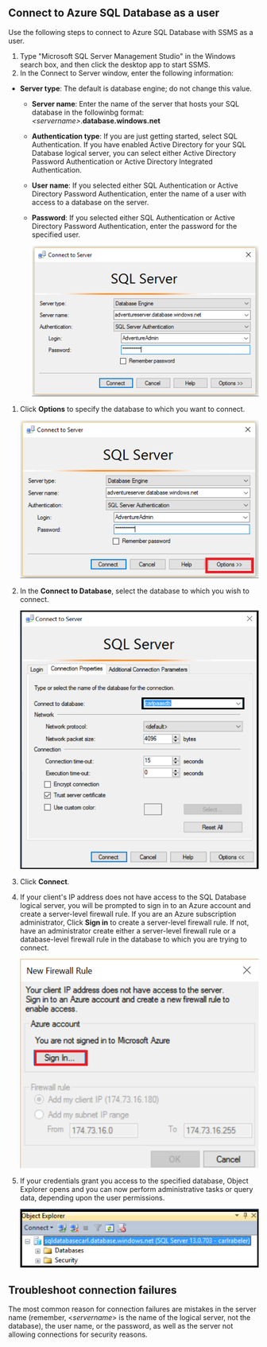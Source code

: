 ## Connect to Azure SQL Database as a user
Use the following steps to connect to Azure SQL Database with SSMS as a user.

1. Type "Microsoft SQL Server Management Studio" in the Windows search box, and then click the desktop app to start SSMS.
2. In the Connect to Server window, enter the following information:

* **Server type**: The default is database engine; do not change this value.
  
  * **Server name**: Enter the name of the server that hosts your SQL database in the followinbg format: *&lt;servername>*.**database.windows.net**
  * **Authentication type**: If you are just getting started, select SQL Authentication. If you have enabled Active Directory for your SQL Database logical server, you can select either Active Directory Password Authentication or Active Directory Integrated Authentication.
  * **User name**: If you selected either SQL Authentication or Active Directory Password Authentication, enter the name of a user with access to a database on the server.
  * **Password**: If you selected either SQL Authentication or Active Directory Password Authentication, enter the password for the specified user.
    
       ![SQL Server Management Studio: Connect to SQL Database server](./media/sql-database-sql-server-management-studio-connect-user/connect-user-1.png)

1. Click **Options** to specify the database to which you want to connect.
   
      ![SQL Server Management Studio: Connect to SQL Database server](./media/sql-database-sql-server-management-studio-connect-user/connect-user-2.png)
2. In the **Connect to Database**, select the database to which you wish to connect.
   
     ![SQL Server Management Studio: Connect to SQL Database server](./media/sql-database-sql-server-management-studio-connect-user/connect-user-3.png)
3. Click **Connect**.
4. If your client's IP address does not have access to the SQL Database logical server, you will be prompted to sign in to an Azure account and create a server-level firewall rule. If you are an Azure subscription administrator, Click **Sign in** to create a server-level firewall rule. If not, have an administrator create either a server-level firewall rule or a database-level firewall rule in the database to which you are trying to connect.
   
      ![SQL Server Management Studio: Connect to SQL Database server](./media/sql-database-sql-server-management-studio-connect-user/connect-user-4.png)
5. If your credentials grant you access to the specified database, Object Explorer opens and you can now perform administrative tasks or query data, depending upon the user permissions.
   
      ![SQL Server Management Studio: Connect to SQL Database server](./media/sql-database-sql-server-management-studio-connect-user/connect-user-5.png)

## Troubleshoot connection failures
The most common reason for connection failures are mistakes in the server name (remember, <*servername*> is the name of the logical server, not the database), the user name, or the password, as well as the server not allowing connections for security reasons. 

<!--HONumber=Sep16_HO4-->


